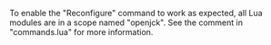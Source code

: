 To enable the "Reconfigure" command to work as expected, all Lua modules are in
a scope named "openjck". See the comment in "commands.lua" for more information.
